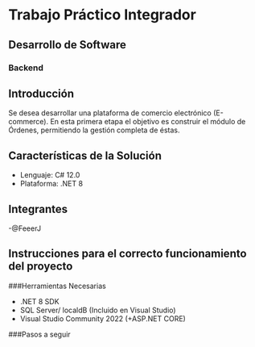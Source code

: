 # Trabajo Práctico Integrador
## Desarrollo de Software
### Backend

## Introducción
Se desea desarrollar una plataforma de comercio electrónico (E-commerce). 
En esta primera etapa el objetivo es construir el módulo de Órdenes, permitiendo la gestión completa de éstas.

## Características de la Solución

- Lenguaje: C# 12.0
- Plataforma: .NET 8

## Integrantes
-@FeeerJ

## Instrucciones para el correcto funcionamiento del proyecto
###Herramientas Necesarias
- .NET 8 SDK
- SQL Server/ localdB (Incluido en Visual Studio)
- Visual Studio Community 2022 (+ASP.NET CORE)

###Pasos a seguir

